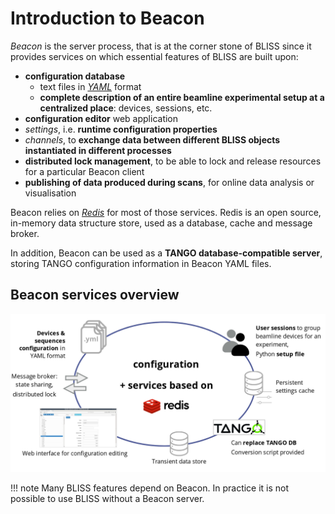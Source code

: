 # Introduction to Beacon

*Beacon* is the server process, that is at the corner stone of BLISS since it
provides services on which essential features of BLISS are built upon:

* **configuration database**
    - text files in [*YAML*](https://yaml.org) format
    - **complete description of an entire beamline
    experimental setup at a centralized place**: devices, sessions, etc.
* **configuration editor** web application
* *settings*, i.e. **runtime configuration properties**
* *channels*, to **exchange data between different BLISS objects instantiated in different processes**
* **distributed lock management**, to be able to lock and release resources for a particular Beacon client
* **publishing of data produced during scans**, for online data analysis or visualisation

Beacon relies on [*Redis*](https://redis.io) for most of those services. Redis
is an open source, in-memory data structure store, used as a database, cache and
message broker.

In addition, Beacon can be used as a **TANGO database-compatible server**,
storing TANGO configuration information in Beacon YAML files.

## Beacon services overview

![Beacon services overview](img/beacon_services.png)

!!! note
    Many BLISS features depend on Beacon. In practice it is not possible to use
    BLISS without a Beacon server.
